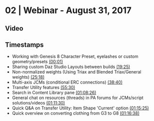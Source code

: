 # 02 | Webinar - August 31, 2017
## Video
<div class="responsive-container"><div id="player"></div></div>
<script>
      var tag = document.createElement('script');
      tag.src = "https://www.youtube.com/iframe_api";
      var firstScriptTag = document.getElementsByTagName('script')[0];
      firstScriptTag.parentNode.insertBefore(tag, firstScriptTag);
      var player;
      function onYouTubeIframeAPIReady() {
        player = new YT.Player('player', {
          videoId: 'koISupHy0a4',
        });
      }
    
    function setCurrentTime(slideNum) {
    var object = [1, 1165, 1518, 2320, 3330, 4106, 4290, 4525, 4598]
    player.seekTo(object[slideNum]);
  }
</script>
    
## Timestamps
* Working with Genesis 8 Character Preset, eyelashes or custom geometry/presets <a href="javascript:void(0);" onclick="setCurrentTime(0)">(00:01)</a>
* Sharing custom Daz Studio Layouts between builds <a href="javascript:void(0);" onclick="setCurrentTime(1)">(19:25)</a>
* Non-normalized weights (Using Triax and Blended Triax/General weights) <a href="javascript:void(0);" onclick="setCurrentTime(2)">(25:18)</a>
* Multi-axis JCMs (conditional ERC connections) <a href="javascript:void(0);" onclick="setCurrentTime(3)">(38:40)</a>
* Transfer Utility features <a href="javascript:void(0);" onclick="setCurrentTime(4)">(55:30)</a>
* Search in Content Library pane <a href="javascript:void(0);" onclick="setCurrentTime(5)">(01:08:26)</a>
* General chat on resources (threads) in PA forums for JCMs/script solutions/videos <a href="javascript:void(0);" onclick="setCurrentTime(6)">(01:11:30)</a>
* Quick Q&A on Transfer Utility: Item Shape 'Current' option <a href="javascript:void(0);" onclick="setCurrentTime(7)">(01:15:25)</a>
* Quick overview on converting clothing from G3 to G8 <a href="javascript:void(0);" onclick="setCurrentTime(8)">(01:16:38)</a>
